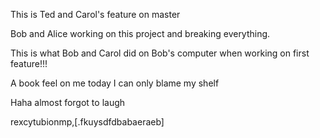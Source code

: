 This is Ted and Carol's feature on master

Bob and Alice working on this project and breaking everything. 

This is what Bob and Carol did on Bob's computer when working on first feature!!!

A book feel on me today I can only blame my shelf

Haha almost forgot to laugh

rexcytubionmp,[.fkuysdfdbabaeraeb]